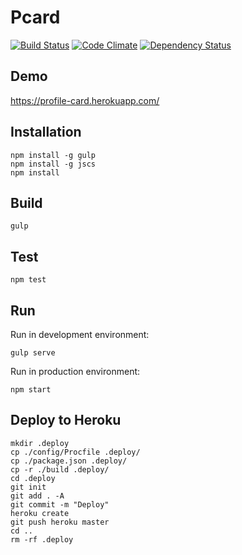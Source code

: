 # Pcard

[![Build Status](https://travis-ci.org/gocreating/pcard.svg?branch=master)](https://travis-ci.org/gocreating/pcard)
[![Code Climate](https://codeclimate.com/github/gocreating/pcard/badges/gpa.svg)](https://codeclimate.com/github/gocreating/pcard)
[![Dependency Status](https://david-dm.org/gocreating/pcard.svg)](https://david-dm.org/gocreating/pcard)

## Demo

<https://profile-card.herokuapp.com/>

## Installation

```
npm install -g gulp
npm install -g jscs
npm install
```

## Build

```
gulp
```

## Test

```
npm test
```

## Run

Run in development environment:
```
gulp serve
```

Run in production environment:
```
npm start
```

## Deploy to Heroku

```
mkdir .deploy
cp ./config/Procfile .deploy/
cp ./package.json .deploy/
cp -r ./build .deploy/
cd .deploy
git init
git add . -A
git commit -m "Deploy"
heroku create
git push heroku master
cd ..
rm -rf .deploy
```